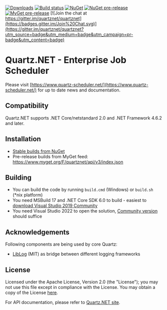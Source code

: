 [![Downloads](https://img.shields.io/nuget/dt/Quartz)](#)
[![Build status](https://ci.appveyor.com/api/projects/status/d9ahvu9u77qjhx9r/branch/master?svg=true)](https://ci.appveyor.com/project/lahma/quartznet-6fcn8/branch/master)
[![NuGet](http://img.shields.io/nuget/v/Quartz.svg)](https://www.nuget.org/packages/Quartz/)
[![NuGet pre-release](http://img.shields.io/nuget/vpre/Quartz.svg)](https://www.nuget.org/packages/Quartz/)
[![MyGet pre-release](https://img.shields.io/myget/quartznet/vpre/Quartz)](#)
[![Join the chat at https://gitter.im/quartznet/quartznet](https://badges.gitter.im/Join%20Chat.svg)](https://gitter.im/quartznet/quartznet?utm_source=badge&utm_medium=badge&utm_campaign=pr-badge&utm_content=badge)

# Quartz.NET - Enterprise Job Scheduler

Please visit [https://www.quartz-scheduler.net/](https://www.quartz-scheduler.net/) for up to date news and documentation.

## Compatibility

Quartz.NET supports .NET Core/netstandard 2.0 and .NET Framework 4.6.2 and later.

## Installation

* [Stable builds from NuGet](https://www.nuget.org/packages?q=owner%3AQuartz.NET)
* Pre-release builds from MyGet feed: https://www.myget.org/F/quartznet/api/v3/index.json

## Building

* You can build the code by running `build.cmd` (Windows) or `build.sh` (*nix platform)
* You need MSBuild 17 and .NET Core SDK 6.0 to build - easiest to [download Visual Studio 2019 Community](https://www.visualstudio.com/downloads/)
* You need Visual Studio 2022 to open the solution, [Community version](https://www.visualstudio.com/downloads/) should suffice

## Acknowledgements

Following components are being used by core Quartz:

* [LibLog](https://github.com/damianh/LibLog) (MIT) as bridge between different logging frameworks


## License

Licensed under the Apache License, Version 2.0 (the "License"); you may not 
use this file except in compliance with the License. You may obtain a copy 
of the License [here](http://www.apache.org/licenses/LICENSE-2.0).

For API documentation, please refer to [Quartz.NET site](http://quartznet.sourceforge.net/apidoc/3.0/html/).
